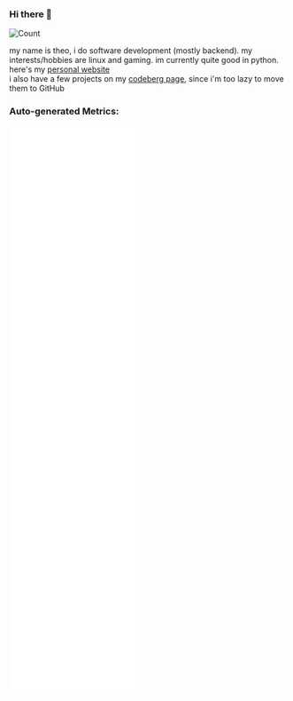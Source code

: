 ### Hi there 👋
![Count](https://profile-counter.glitch.me/syricium/count.svg)

my name is theo, i do software development (mostly backend). my interests/hobbies are linux and gaming. im currently quite good in python.<br/>
here's my [personal website](https://theo.tf)<br/>
i also have a few projects on my [codeberg page](https://codeberg.org/syricium), since i'm too lazy to move them to GitHub

### Auto-generated Metrics:
![Metrics](https://github.com/syricium/syricium/blob/main/github-metrics.svg)
